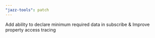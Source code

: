 ```yaml
---
"jazz-tools": patch
---
```


Add ability to declare minimum required data in subscribe & Improve property access tracing
